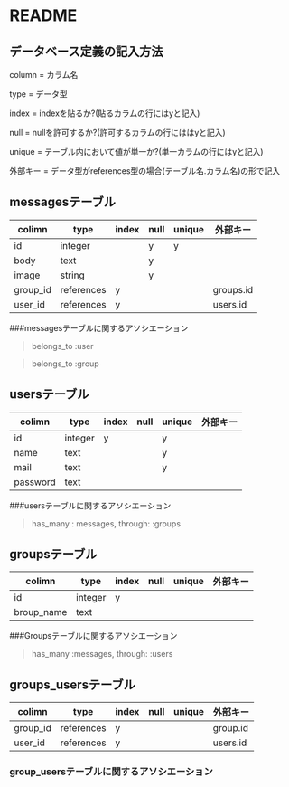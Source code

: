 # README

## データベース定義の記入方法

column = カラム名

type = データ型

index = indexを貼るか?(貼るカラムの行にはyと記入)

null = nullを許可するか?(許可するカラムの行にははyと記入)

unique = テーブル内において値が単一か?(単一カラムの行にはyと記入)

外部キー = データ型がreferences型の場合(テーブル名.カラム名)の形で記入


## messagesテーブル



|colimn   | type      | index| null| unique|外部キー|
|---------|-----------|------|-----|-------|------|
| id      | integer   |      | y   | y     |      |
| body    | text      |      | y   |       |
| image   | string    |      | y   |       |
| group_id| references| y    |     |       |groups.id
| user_id | references| y    |     |       |users.id

###messagesテーブルに関するアソシエーション
> belongs_to :user

> belongs_to :group



## usersテーブル

| colimn  | type   | index| null| unique|外部キー
|---------|--------|------|-----|-------|-----
| id      | integer| y    |     | y     |
| name    | text   |      |     | y     |
| mail    | text   |      |     | y     |
| password| text   |      |     |       |

###usersテーブルに関するアソシエーション
> has_many : messages, through: :groups



## groupsテーブル

| colimn    | type       | index| null| unique|外部キー
|-----------|------------|------|-----|-------|-----
| id        | integer    | y    |     |       |
| broup_name| text       |      |     |       |


###Groupsテーブルに関するアソシエーション

> has_many :messages, through: :users


## groups_usersテーブル


| colimn    | type      | index| null| unique|外部キー
|-----------|-----------|------|-----|-------|-----
| group_id  |  references| y    |     |       |group.id
| user_id   |  references| y    |     |       |users.id

### group_usersテーブルに関するアソシエーション


